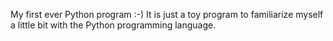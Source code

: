 My first ever Python program :-) It is just a toy program to familiarize myself a little bit with the Python programming language.